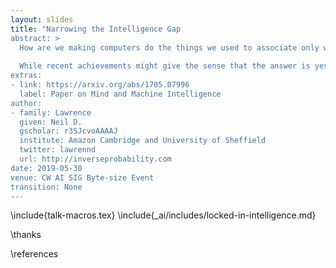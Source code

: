 ```yaml
---
layout: slides
title: "Narrowing the Intelligence Gap
abstract: >
  How are we making computers do the things we used to associate only with humans? Have we made a breakthrough in understanding human intelligence?
  
  While recent achievements might give the sense that the answer is yes, the short answer is that we are nowhere near. All we’ve achieved for the moment is a breakthrough in emulating intelligence. In this talk we discuss two differences between the artificial intelligence we’ve deployed and the natural intelligence we exhibit. Resolving one is a challenge of changing the way we do systems design, the other, we argue, is a more fundamental difference that may never be overcome.
extras:
- link: https://arxiv.org/abs/1705.07996
  label: Paper on Mind and Machine Intelligence
author:
- family: Lawrence
  given: Neil D.
  gscholar: r3SJcvoAAAAJ
  institute: Amazon Cambridge and University of Sheffield
  twitter: lawrennd
  url: http://inverseprobability.com
date: 2019-05-30
venue: CW AI SIG Byte-size Event
transition: None
---
```


\include{talk-macros.tex}
\include{_ai/includes/locked-in-intelligence.md}



\thanks

\references
